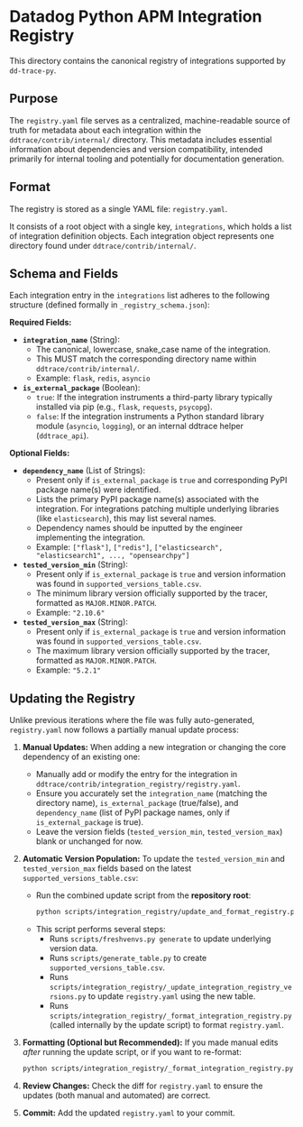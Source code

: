 # Datadog Python APM Integration Registry

This directory contains the canonical registry of integrations supported by `dd-trace-py`.

## Purpose

The `registry.yaml` file serves as a centralized, machine-readable source of truth for metadata about each integration within the `ddtrace/contrib/internal/` directory. This metadata includes essential information about dependencies and version compatibility, intended primarily for internal tooling and potentially for documentation generation.

## Format

The registry is stored as a single YAML file: `registry.yaml`.

It consists of a root object with a single key, `integrations`, which holds a list of integration definition objects. Each integration object represents one directory found under `ddtrace/contrib/internal/`.

## Schema and Fields

Each integration entry in the `integrations` list adheres to the following structure (defined formally in `_registry_schema.json`):

**Required Fields:**

*   **`integration_name`** (String):
    *   The canonical, lowercase, snake\_case name of the integration.
    *   This MUST match the corresponding directory name within `ddtrace/contrib/internal/`.
    *   Example: `flask`, `redis`, `asyncio`
*   **`is_external_package`** (Boolean):
    *   `true`: If the integration instruments a third-party library typically installed via pip (e.g., `flask`, `requests`, `psycopg`).
    *   `false`: If the integration instruments a Python standard library module (`asyncio`, `logging`), or an internal ddtrace helper (`ddtrace_api`).

**Optional Fields:**

*   **`dependency_name`** (List of Strings):
    *   Present only if `is_external_package` is `true` and corresponding PyPI package name(s) were identified.
    *   Lists the primary PyPI package name(s) associated with the integration. For integrations patching multiple underlying libraries (like `elasticsearch`), this may list several names.
    *   Dependency names should be inputted by the engineer implementing the integration.
    *   Example: `["flask"]`, `["redis"]`, `["elasticsearch", "elasticsearch1", ..., "opensearchpy"]`
*   **`tested_version_min`** (String):
    *   Present only if `is_external_package` is `true` and version information was found in `supported_versions_table.csv`.
    *   The minimum library version officially supported by the tracer, formatted as `MAJOR.MINOR.PATCH`.
    *   Example: `"2.10.6"`
*   **`tested_version_max`** (String):
    *   Present only if `is_external_package` is `true` and version information was found in `supported_versions_table.csv`.
    *   The maximum library version officially supported by the tracer, formatted as `MAJOR.MINOR.PATCH`.
    *   Example: `"5.2.1"`

## Updating the Registry

Unlike previous iterations where the file was fully auto-generated, `registry.yaml` now follows a partially manual update process:

1.  **Manual Updates:** When adding a new integration or changing the core dependency of an existing one:
    *   Manually add or modify the entry for the integration in `ddtrace/contrib/integration_registry/registry.yaml`.
    *   Ensure you accurately set the `integration_name` (matching the directory name), `is_external_package` (true/false), and `dependency_name` (list of PyPI package names, only if `is_external_package` is true).
    *   Leave the version fields (`tested_version_min`, `tested_version_max`) blank or unchanged for now.

2.  **Automatic Version Population:** To update the `tested_version_min` and `tested_version_max` fields based on the latest `supported_versions_table.csv`:
    *   Run the combined update script from the **repository root**: 
        ```bash
        python scripts/integration_registry/update_and_format_registry.py
        ```
    *   This script performs several steps:
        *   Runs `scripts/freshvenvs.py generate` to update underlying version data.
        *   Runs `scripts/generate_table.py` to create `supported_versions_table.csv`.
        *   Runs `scripts/integration_registry/_update_integration_registry_versions.py` to update `registry.yaml` using the new table.
        *   Runs `scripts/integration_registry/_format_integration_registry.py` (called internally by the update script) to format `registry.yaml`.

3.  **Formatting (Optional but Recommended):** If you made manual edits *after* running the update script, or if you want to re-format:
    ```bash
    python scripts/integration_registry/_format_integration_registry.py
    ```

4.  **Review Changes:** Check the diff for `registry.yaml` to ensure the updates (both manual and automated) are correct.

5.  **Commit:** Add the updated `registry.yaml` to your commit.
